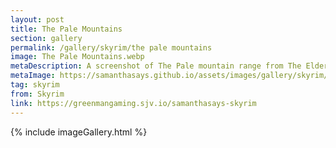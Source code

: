 ```yaml
---
layout: post
title: The Pale Mountains
section: gallery
permalink: /gallery/skyrim/the pale mountains
image: The Pale Mountains.webp
metaDescription: A screenshot of The Pale mountain range from The Elder Scrolls V&#58; Skyrim, taken by Samantha Says.
metaImage: https://samanthasays.github.io/assets/images/gallery/skyrim/Ahrolsedovah.webp
tag: skyrim
from: Skyrim
link: https://greenmangaming.sjv.io/samanthasays-skyrim
---
```

{% include imageGallery.html %}
